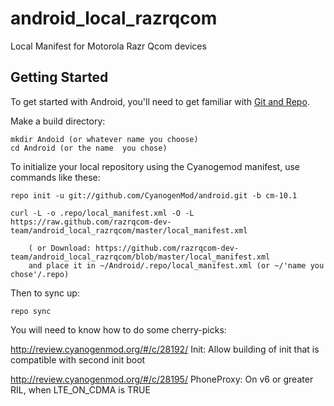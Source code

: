 android_local_razrqcom
======================

Local Manifest for Motorola Razr Qcom devices

Getting Started
---------------

To get started with Android, you'll need to get
familiar with [Git and Repo](http://source.android.com/download/using-repo).

Make a build directory:

	mkdir Andoid (or whatever name you choose)
	cd Android (or the name  you chose)
	

To initialize your local repository using the Cyanogemod manifest, use commands like these:

    repo init -u git://github.com/CyanogenMod/android.git -b cm-10.1

    curl -L -o .repo/local_manifest.xml -O -L https://raw.github.com/razrqcom-dev-team/android_local_razrqcom/master/local_manifest.xml
 
    	( or Download: https://github.com/razrqcom-dev-team/android_local_razrqcom/blob/master/local_manifest.xml
		and place it in ~/Android/.repo/local_manifest.xml (or ~/'name you chose'/.repo)

Then to sync up:

    repo sync

You will need to know how to do some cherry-picks:

http://review.cyanogenmod.org/#/c/28192/ Init: Allow building of init that is compatible with second init boot

http://review.cyanogenmod.org/#/c/28195/ PhoneProxy: On v6 or greater RIL, when LTE_ON_CDMA is TRUE
